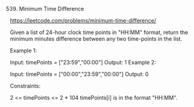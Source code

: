 539. Minimum Time Difference

https://leetcode.com/problems/minimum-time-difference/

Given a list of 24-hour clock time points in "HH:MM" format, return the minimum minutes difference between any two time-points in the list.
 

Example 1:

Input: timePoints = ["23:59","00:00"]
Output: 1
Example 2:

Input: timePoints = ["00:00","23:59","00:00"]
Output: 0
 

Constraints:

2 <= timePoints <= 2 * 104
timePoints[i] is in the format "HH:MM".